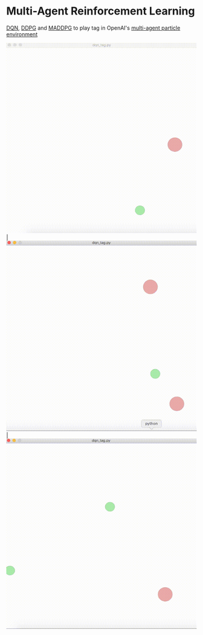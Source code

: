 # Multi-Agent Reinforcement Learning

[DQN](https://www.cs.toronto.edu/~vmnih/docs/dqn.pdf), [DDPG](https://arxiv.org/abs/1509.02971) and [MADDPG](https://arxiv.org/abs/1706.02275) to play tag in OpenAI's [multi-agent particle environment](https://github.com/openai/multiagent-particle-envs)

![](1vs1.gif "1 vs 1") | ![](1vs2.gif "1 vs 2") | ![](2vs1.gif "2 vs 1")
